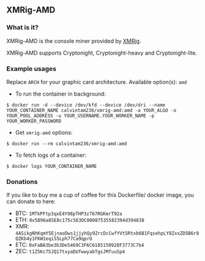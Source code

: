 ## XMRig-AMD

### What is it?

XMRig-AMD is the console miner provided by [XMRig](https://github.com/xmrig/xmrig-amd).

XMRig-AMD supports Cryptonight, Cryptonight-heavy and Cryptonight-lite.

### Example usages

Replace `ARCH` for your graphic card architecture. Available option(s): `amd`

- To run the container in background:

```console
$ docker run -d --device /dev/kfd --device /dev/dri --name YOUR_CONTAINER_NAME calvintam236/xmrig-amd:amd -a YOUR_ALGO -o YOUR_POOL_ADDRESS -u YOUR_USERNAME.YOUR_WORKER_NAME -p YOUR_WORKER_PASSWORD
```

- Get `xmrig-amd` options:

```console
$ docker run --rm calvintam236/xmrig-amd:amd
```

- To fetch logs of a container:

```console
$ docker logs YOUR_CONTAINER_NAME
```

### Donations

If you like to buy me a cup of coffee for this Dockerfile/ docker image, you can donate to here:

- BTC: `1MTkPFtp3qxE4Y98pTHP3z767RGKmrT92a`
- ETH: `0x5896a85E8c175c563DC00087535582394d394838`
- XMR: `4ASikgNhKqmY5EjnaoDws1jjyhQy9ZrcDcCwfYVt5Rtxb6B1FqsehpLY8ZxxZD5B6r8QZKb4y1FKW1eqiS5Lph77Ca9qprU`
- ETC: `0xFaBA3be3b3De5469C3F6C6185150928F3773C7b4`
- ZEC: `t1Z5Kc75JQ17txyaDUfwwyabTgsJMfuuSp4`
